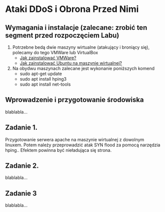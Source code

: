 # Ataki DDoS i Obrona Przed Nimi
## Wymagania i instalacje (zalecane: zrobić ten segment przed rozpoczęciem Labu)
1. Potrzebne bedą dwie maszyny wirtualne (atakujący i broniący się), polecamy do tego VMWare lub VirtualBox
   * [Jak zainstalować VMWare?](https://www.youtube.com/watch?v=PoNPBdKLZdk)
   * [Jak zainstalować Ubuntu na maszynie wirtualnej?](https://www.youtube.com/watch?v=NhlhJFKmzpk&t=261s)
3. Na obydwu maszynach zalecane jest wykonanie poniższych komend
   * sudo apt-get update
   * sudo apt install hping3
   * sudo apt install net-tools

## Wprowadzenie i przygotowanie środowiska
blablabla...
## Zadanie 1.
Przygotowanie serwera apache na maszynie wirtualnej z dowolnym linuxem. Potem należy przeprowadzić atak SYN flood za pomocą narzędzia hping.. Efektem powinna być nieładująca się strona.
## Zadanie 2.
blablabla...
## Zadanie 3
blablabla...

